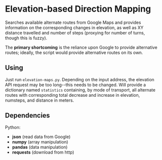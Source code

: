 Elevation-based Direction Mapping
=================================
Searches available alternate routes from Google Maps and provides information on
the corresponding changes in elevation, as well as XY distance travelled and
number of steps (proxying for number of turns, though this is fuzzy).

The **primary shortcoming** is the reliance upon Google to provide alternative
routes; ideally, the script would provide alternative routes on its own.

Using
-----
Just run `elevation-maps.py`. Depending on the input address, the elevation API
request may be too long--this needs to be changed. Will provide a dictionary
named `statistics` containing, by mode of transport, all alternate routes with
corresponding total decrease and increase in elevation, numsteps, and distance
in meters.

Dependencies
------------
Python:
* **json** (read data from Google)
* **numpy** (array manipulation)
* **pandas** (data manipulation)
* **requests** (download from http)
